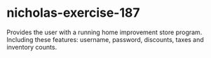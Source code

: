 # nicholas-exercise-187
Provides the user with a running home improvement store program. Including these features: username, password, discounts, taxes and inventory counts.

